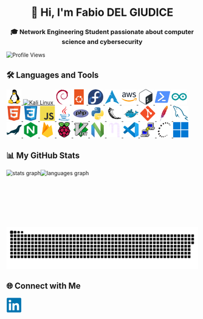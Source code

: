 <h1 align="center">👋 Hi, I'm Fabio DEL GIUDICE</h1>
<h3 align="center">🎓 Network Engineering Student passionate about computer science and cybersecurity</h3>

![Profile Views](https://komarev.com/ghpvc/?username=tuconnaisyouknow&color=brightgreen)

<h2>🛠️ Languages and Tools</h2>

<p align="left"> 
    <a href="https://www.linux.org/" target="_blank" rel="noreferrer">
        <img src="https://raw.githubusercontent.com/devicons/devicon/master/icons/linux/linux-original.svg" alt="Linux" width="40" height="40"/>
    </a> 
    <a href="https://www.kali.org/" target="_blank" rel="noreferrer">
        <img src="https://img.icons8.com/?size=100&id=qBWtR72kluCU&format=png&color=000000" alt="Kali Linux" width="40" height="40"/>
    </a> 
    <a href="https://www.debian.org/" target="_blank" rel="noreferrer">
        <img src="https://raw.githubusercontent.com/devicons/devicon/master/icons/debian/debian-original.svg" alt="Debian" width="40" height="40"/>
    </a> 
    <a href="https://ubuntu.com/" target="_blank" rel="noreferrer">
        <img src="https://raw.githubusercontent.com/devicons/devicon/master/icons/ubuntu/ubuntu-plain.svg" alt="Ubuntu" width="40" height="40"/>
    </a> 
    <a href="https://getfedora.org/" target="_blank" rel="noreferrer">
        <img src="https://raw.githubusercontent.com/devicons/devicon/master/icons/fedora/fedora-original.svg" alt="Fedora" width="40" height="40"/>
    </a> 
    <a href="https://archlinux.org/" target="_blank" rel="noreferrer">
        <img src="https://raw.githubusercontent.com/devicons/devicon/refs/heads/master/icons/archlinux/archlinux-original.svg" alt="Arch" width="40" height="40"/>
    </a>
    <a href="https://aws.amazon.com/" target="_blank" rel="noreferrer">
        <img src="https://raw.githubusercontent.com/devicons/devicon/refs/heads/master/icons/amazonwebservices/amazonwebservices-original-wordmark.svg" alt="AWS" width="40" height="40"/>
    </a> 
    <a href="https://www.gnu.org/software/bash/" target="_blank" rel="noreferrer">
        <img src="https://raw.githubusercontent.com/devicons/devicon/master/icons/bash/bash-original.svg" alt="Bash" width="40" height="40"/>
    </a> 
    <a href="https://learn.microsoft.com/en-us/powershell/" target="_blank" rel="noreferrer">
        <img src="https://raw.githubusercontent.com/devicons/devicon/master/icons/powershell/powershell-original.svg" alt="PowerShell" width="40" height="40"/>
    </a> 
    <a href="https://www.arduino.cc/" target="_blank" rel="noreferrer">
        <img src="https://raw.githubusercontent.com/devicons/devicon/master/icons/arduino/arduino-original.svg" alt="Arduino" width="40" height="40"/>
    </a> 
    <a href="https://www.w3.org/html/" target="_blank" rel="noreferrer">
        <img src="https://raw.githubusercontent.com/devicons/devicon/master/icons/html5/html5-original.svg" alt="HTML" width="40" height="40"/>
    </a> 
    <a href="https://developer.mozilla.org/en-US/docs/Web/CSS" target="_blank" rel="noreferrer">
        <img src="https://raw.githubusercontent.com/devicons/devicon/master/icons/css3/css3-original.svg" alt="CSS" width="40" height="40"/>
    </a> 
    <a href="https://developer.mozilla.org/en-US/docs/Web/JavaScript" target="_blank" rel="noreferrer">
        <img src="https://raw.githubusercontent.com/devicons/devicon/master/icons/javascript/javascript-original.svg" alt="JavaScript" width="40" height="40"/>
    </a> 
    <a href="https://www.java.com/" target="_blank" rel="noreferrer">
        <img src="https://raw.githubusercontent.com/devicons/devicon/master/icons/java/java-original.svg" alt="Java" width="40" height="40"/>
    </a> 
    <a href="https://www.php.net/" target="_blank" rel="noreferrer">
        <img src="https://raw.githubusercontent.com/devicons/devicon/master/icons/php/php-original.svg" alt="PHP" width="40" height="40"/>
    </a>
    <a href="https://www.python.org/" target="_blank" rel="noreferrer">
        <img src="https://raw.githubusercontent.com/devicons/devicon/master/icons/python/python-original.svg" alt="Python" width="40" height="40"/>
    </a> 
    <a href="https://flask.palletsprojects.com/" target="_blank" rel="noreferrer">
        <img src="https://raw.githubusercontent.com/devicons/devicon/master/icons/flask/flask-original.svg" alt="Flask" width="40" height="40"/>
    </a> 
    <a href="https://www.docker.com/" target="_blank" rel="noreferrer">
        <img src="https://raw.githubusercontent.com/devicons/devicon/master/icons/docker/docker-original.svg" alt="Docker" width="40" height="40"/>
    </a> 
    <a href="https://git-scm.com/" target="_blank" rel="noreferrer">
        <img src="https://raw.githubusercontent.com/devicons/devicon/master/icons/git/git-original.svg" alt="Git" width="40" height="40"/>
    </a> 
    <a href="https://www.apache.org/" target="_blank" rel="noreferrer">
        <img src="https://raw.githubusercontent.com/devicons/devicon/master/icons/apache/apache-original.svg" alt="Apache" width="40" height="40"/>
    </a> 
    <a href="https://www.mysql.com/" target="_blank" rel="noreferrer">
        <img src="https://raw.githubusercontent.com/devicons/devicon/master/icons/mysql/mysql-original.svg" alt="MySQL" width="40" height="40"/>
    </a> 
    <a href="https://mariadb.org/" target="_blank" rel="noreferrer">
        <img src="https://raw.githubusercontent.com/devicons/devicon/master/icons/mariadb/mariadb-original.svg" alt="MariaDB" width="40" height="40"/>
    </a> 
    <a href="https://www.nginx.com/" target="_blank" rel="noreferrer">
        <img src="https://raw.githubusercontent.com/devicons/devicon/master/icons/nginx/nginx-original.svg" alt="Nginx" width="40" height="40"/>
    </a> 
    <a href="https://firebase.google.com/" target="_blank" rel="noreferrer">
        <img src="https://raw.githubusercontent.com/devicons/devicon/master/icons/firebase/firebase-original.svg" alt="Firebase" width="40" height="40"/>
    </a> 
    <a href="https://www.raspberrypi.org/" target="_blank" rel="noreferrer">
        <img src="https://raw.githubusercontent.com/devicons/devicon/master/icons/raspberrypi/raspberrypi-original.svg" alt="Raspberry Pi" width="40" height="40"/>
    </a> 
    <a href="https://www.vim.org/" target="_blank" rel="noreferrer">
        <img src="https://raw.githubusercontent.com/devicons/devicon/master/icons/vim/vim-original.svg" alt="Vim" width="40" height="40"/>
    </a> 
    <a href="https://neovim.io/" target="_blank" rel="noreferrer">
        <img src="https://raw.githubusercontent.com/devicons/devicon/master/icons/neovim/neovim-original.svg" alt="NeoVim" width="40" height="40"/>
    </a> 
    <a href="https://nano-editor.org/" target="_blank" rel="noreferrer">
        <img src="https://raw.githubusercontent.com/devicons/devicon/refs/heads/master/icons/nano/nano-original.svg" alt="Nano" width="40" height="40"/>
    </a> 
    <a href="https://code.visualstudio.com/" target="_blank" rel="noreferrer">
        <img src="https://raw.githubusercontent.com/devicons/devicon/master/icons/vscode/vscode-original.svg" alt="VSCode" width="40" height="40"/>
    </a> 
    <a href="https://www.chiark.greenend.org.uk/~sgtatham/putty/" target="_blank" rel="noreferrer">
        <img src="https://raw.githubusercontent.com/devicons/devicon/refs/heads/master/icons/putty/putty-original.svg" alt="PuTTY" width="40" height="40"/>
    </a> 
    <a href="https://www.openssh.com/" target="_blank" rel="noreferrer">
        <img src="https://raw.githubusercontent.com/devicons/devicon/refs/heads/master/icons/ssh/ssh-original.svg" alt="SSH" width="40" height="40"/>
    </a> 
    <a href="https://www.microsoft.com/en-us/windows/windows-11" target="_blank" rel="noreferrer">
        <img src="https://raw.githubusercontent.com/devicons/devicon/refs/heads/master/icons/windows11/windows11-original.svg" alt="Windows 11" width="40" height="40"/>
    </a> 
</p>

<h2>📊 My GitHub Stats</h2>

<div style="display: flex;">
  <img src="https://github-readme-stats.vercel.app/api?username=tuconnaisyouknow&hide_title=true&hide_rank=true&show_icons=true&include_all_commits=true&count_private=true&disable_animations=false&theme=rose_pine&locale=en&hide_border=true" height="150" alt="stats graph"  />
  <img src="https://github-readme-stats.vercel.app/api/top-langs?username=tuconnaisyouknow&locale=en&hide_title=true&layout=compact&card_width=320&langs_count=5&theme=rose_pine&hide_border=true" height="150" alt="languages graph"  />
</div>

<picture>
  <source media="(prefers-color-scheme: dark)" srcset="https://raw.githubusercontent.com/tuconnaisyouknow/tuconnaisyouknow/output/github-snake-dark.svg" />
  <source media="(prefers-color-scheme: light)" srcset="https://raw.githubusercontent.com/tuconnaisyouknow/tuconnaisyouknow/output/github-snake.svg" />
  <img alt="github-snake" src="https://raw.githubusercontent.com/tuconnaisyouknow/tuconnaisyouknow/output/github-snake.svg" />
</picture>

<h2>🌐 Connect with Me</h2>
<a href="https://www.linkedin.com/in/fabio-del-giudice-youknow/">
    <img src="https://raw.githubusercontent.com/devicons/devicon/refs/heads/master/icons/linkedin/linkedin-original.svg" width="40" height="40">
</a>
